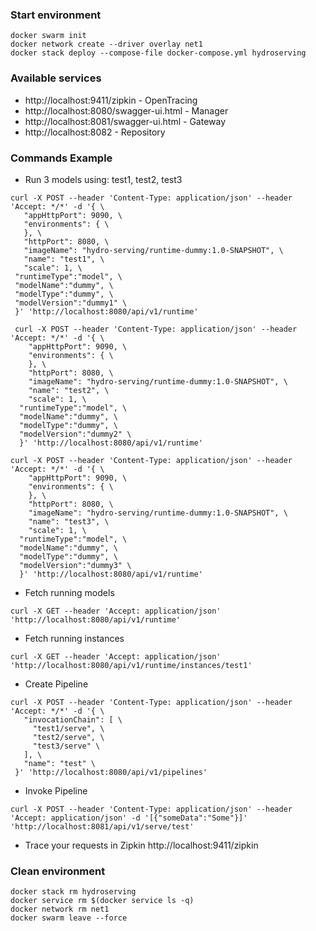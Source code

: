### Start environment
```
docker swarm init
docker network create --driver overlay net1
docker stack deploy --compose-file docker-compose.yml hydroserving
```

### Available services
* http://localhost:9411/zipkin - OpenTracing
* http://localhost:8080/swagger-ui.html - Manager
* http://localhost:8081/swagger-ui.html - Gateway
* http://localhost:8082 - Repository

### Commands Example

* Run 3 models using: test1, test2, test3

```
curl -X POST --header 'Content-Type: application/json' --header 'Accept: */*' -d '{ \ 
   "appHttpPort": 9090, \ 
   "environments": { \ 
   }, \ 
   "httpPort": 8080, \ 
   "imageName": "hydro-serving/runtime-dummy:1.0-SNAPSHOT", \ 
   "name": "test1", \ 
   "scale": 1, \ 
 "runtimeType":"model", \ 
 "modelName":"dummy", \ 
 "modelType":"dummy", \ 
 "modelVersion":"dummy1" \ 
 }' 'http://localhost:8080/api/v1/runtime'
 
 curl -X POST --header 'Content-Type: application/json' --header 'Accept: */*' -d '{ \ 
    "appHttpPort": 9090, \ 
    "environments": { \ 
    }, \ 
    "httpPort": 8080, \ 
    "imageName": "hydro-serving/runtime-dummy:1.0-SNAPSHOT", \ 
    "name": "test2", \ 
    "scale": 1, \ 
  "runtimeType":"model", \ 
  "modelName":"dummy", \ 
  "modelType":"dummy", \ 
  "modelVersion":"dummy2" \ 
  }' 'http://localhost:8080/api/v1/runtime'
  
curl -X POST --header 'Content-Type: application/json' --header 'Accept: */*' -d '{ \ 
    "appHttpPort": 9090, \ 
    "environments": { \ 
    }, \ 
    "httpPort": 8080, \ 
    "imageName": "hydro-serving/runtime-dummy:1.0-SNAPSHOT", \ 
    "name": "test3", \ 
    "scale": 1, \ 
  "runtimeType":"model", \ 
  "modelName":"dummy", \ 
  "modelType":"dummy", \ 
  "modelVersion":"dummy3" \ 
  }' 'http://localhost:8080/api/v1/runtime'
```

* Fetch running models 

```
curl -X GET --header 'Accept: application/json' 'http://localhost:8080/api/v1/runtime'
```

* Fetch running instances
```
curl -X GET --header 'Accept: application/json' 'http://localhost:8080/api/v1/runtime/instances/test1'
```

* Create Pipeline
```
curl -X POST --header 'Content-Type: application/json' --header 'Accept: */*' -d '{ \ 
   "invocationChain": [ \ 
     "test1/serve", \ 
     "test2/serve", \ 
     "test3/serve" \ 
   ], \ 
   "name": "test" \ 
 }' 'http://localhost:8080/api/v1/pipelines'
```

* Invoke Pipeline
```
curl -X POST --header 'Content-Type: application/json' --header 'Accept: application/json' -d '[{"someData":"Some"}]' 'http://localhost:8081/api/v1/serve/test'
```

* Trace your requests in Zipkin http://localhost:9411/zipkin

### Clean environment
```
docker stack rm hydroserving
docker service rm $(docker service ls -q)
docker network rm net1
docker swarm leave --force
```

